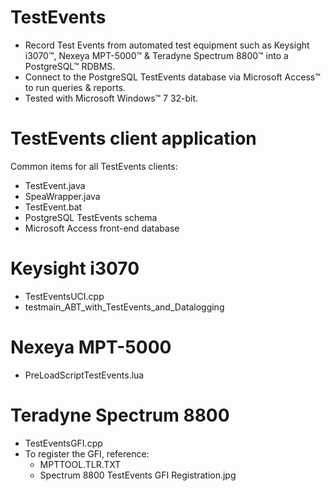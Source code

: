 # TestEvents
- Record Test Events from automated test equipment such as Keysight i3070™, Nexeya MPT-5000™ & Teradyne Spectrum 8800™ into a PostgreSQL™ RDBMS.
- Connect to the PostgreSQL TestEvents database via Microsoft Access™ to run queries & reports.
- Tested with Microsoft Windows™ 7 32-bit.

# TestEvents client application
Common items for all TestEvents clients:
- TestEvent.java
- SpeaWrapper.java
- TestEvent.bat
- PostgreSQL TestEvents schema
- Microsoft Access front-end database

# Keysight i3070
- TestEventsUCI.cpp
- testmain_ABT_with_TestEvents_and_Datalogging

# Nexeya MPT-5000
- PreLoadScriptTestEvents.lua

# Teradyne Spectrum 8800
- TestEventsGFI.cpp
- To register the GFI, reference:
  - MPTTOOL.TLR.TXT
  - Spectrum 8800 TestEvents GFI Registration.jpg
